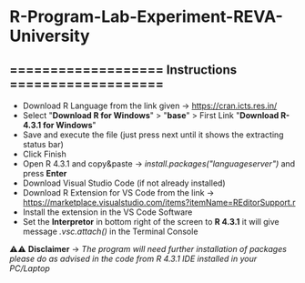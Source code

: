 # R-Program-Lab-Experiment-REVA-University
## =================== Instructions ===================
* Download R Language from the link given -> https://cran.icts.res.in/
* Select "**Download R for Windows**" > "**base**" > First Link "**Download R-4.3.1 for Windows**"
* Save and execute the file (just press next until it shows the extracting status bar)
* Click Finish
* Open R 4.3.1 and copy&paste -> _install.packages("languageserver")_ and press **Enter**
* Download Visual Studio Code (if not already installed)
* Download R Extension for VS Code from the link ->  https://marketplace.visualstudio.com/items?itemName=REditorSupport.r
* Install the extension in the VS Code Software
* Set the **Interpretor** in bottom right of the screen to **R 4.3.1** it will give message _.vsc.attach()_ in the Terminal Console

⚠️⚠️ **Disclaimer** -> _The program will need further installation of packages please do as advised in the code from R 4.3.1 IDE installed in your PC/Laptop_
